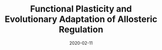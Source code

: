 ---
title: "Functional Plasticity and Evolutionary Adaptation of Allosteric Regulation"
date: '2020-02-11'
authors: "Leander M, Yuan Y, Meger A, Cui Q, Raman S"
reviewers: "Coyote-Maestas W, Fraser JS"

peer-review:
- disqus: 27tk0w1
  biorxiv_versioned: 2020.02.10.942417v1

article:
- pdf: https://www.pnas.org/content/117/41/25445
  pmid: 32999067
---